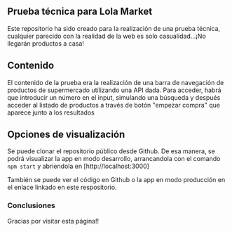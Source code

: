 ## Prueba técnica para Lola Market

Este repositorio ha sido creado para la realización de una prueba técnica, cualquier parecido con la realidad de la web es solo casualidad...¡No llegarán productos a casa! 


## Contenido

El contenido de la prueba era la realización de una barra de navegación de productos de supermercado utilizando una API dada. Para acceder, habrá que introducir un número en el input, simulando una búsqueda y después acceder al listado de productos a través de botón "empezar compra" que aparece junto a los resultados


## Opciones de visualización

Se puede clonar el repositorio público desde Github. De esa manera, se podrá visualizar la app en modo desarrollo, arrancandola con el comando  `npm start` y abriendola en  [http://localhost:3000]

También se puede ver el código en Github o la app en modo producción en el enlace linkado en este respositorio.


### Conclusiones

Gracias por visitar esta página!! 